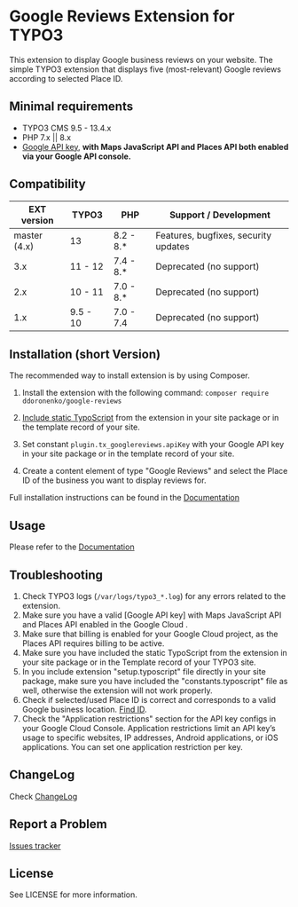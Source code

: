 # Google Reviews Extension for TYPO3

This extension to display Google business reviews on your website.
The simple TYPO3 extension that displays five (most-relevant) Google reviews according to selected Place ID.

## Minimal requirements
- TYPO3 CMS 9.5 - 13.4.x
- PHP 7.x || 8.x
- [Google API key](https://console.cloud.google.com/google/maps-apis/credentials), **with Maps JavaScript API and Places API both enabled via your Google API console.**

## Compatibility
| EXT version  | TYPO3    | PHP       | Support / Development                |
|--------------|----------|-----------|--------------------------------------|
| master (4.x) | 13       | 8.2 - 8.* | Features, bugfixes, security updates |
| 3.x          | 11 - 12  | 7.4 - 8.* | Deprecated (no support)              |
| 2.x          | 10 - 11  | 7.0 - 8.* | Deprecated (no support)              |
| 1.x          | 9.5 - 10 | 7.0 - 7.4 | Deprecated (no support)              |

## Installation (short Version)
The recommended way to install extension is by using Composer.

1. Install the extension with the following command: `composer require ddoronenko/google-reviews`

2. [Include static TypoScript](https://github.com/ddoronenko/google-reviews/blob/master/Documentation/Installation/Index.rst) from the extension in your site package or in the template record of your site.

3. Set constant `plugin.tx_googlereviews.apiKey` with your Google API key in your site package or in the template record of your site.

4. Create a content element of type "Google Reviews" and select the Place ID of the business you want to display reviews for.

Full installation instructions can be found in the [Documentation](https://github.com/ddoronenko/google-reviews/blob/master/Documentation/Index.rst)

## Usage
Please refer to the [Documentation](https://github.com/ddoronenko/google-reviews/blob/master/Documentation/Index.rst)

## Troubleshooting
1. Check TYPO3 logs (`/var/logs/typo3_*.log`) for any errors related to the extension.
2. Make sure you have a valid [Google API key] with Maps JavaScript API and Places API enabled in the Google Cloud .
3. Make sure that billing is enabled for your Google Cloud project, as the Places API requires billing to be active.
4. Make sure you have included the static TypoScript from the extension in your site package or in the Template record of your TYPO3 site.
5. In you include extension "setup.typoscript" file directly in your site package, make sure you have included the "constants.typoscript" file as well, otherwise the extension will not work properly.
6. Check if selected/used Place ID is correct and corresponds to a valid Google business location. [Find ID](https://developers.google.com/maps/documentation/places/web-service/place-id).
7. Check the "Application restrictions" section for the API key configs in your Google Cloud Console. Application restrictions limit an API key’s usage to specific websites, IP addresses, Android applications, or iOS applications. You can set one application restriction per key.

## ChangeLog
Check [ChangeLog](https://github.com/ddoronenko/google-reviews/blob/master/CHANGELOG.md)

## Report a Problem
[Issues tracker](https://github.com/ddoronenko/google-reviews/issues)

## License
See LICENSE for more information.
